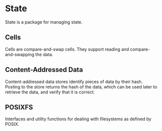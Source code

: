 # State
State is a package for managing state.

## Cells
Cells are compare-and-swap cells.  They support reading and compare-and-swapping the data.

## Content-Addressed Data
Content-addressed data stores identify pieces of data by their hash.
Posting to the store returns the hash of the data, which can be used later to retrieve the data, and verify that it is correct.

## POSIXFS
Interfaces and utility functions for dealing with filesystems as defined by POSIX.
